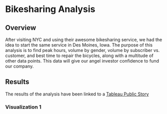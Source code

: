 # Bikesharing Analysis
## Overview
After visiting NYC and using their awesome bikesharing service, we had the idea to start the same service in Des Moines, Iowa. The purpose of this analysis is to find peak hours, volume by gender, volume by subscriber vs. customer, and best time to repair the bicycles, along with a multitude of other data points. This data will give our angel investor confidence to fund our company.

## Results
The results of the analysis have been linked to a [Tableau Public Story](https://public.tableau.com/app/profile/ryan.knauff/viz/Bikesharing_Challenge_16559395862050/Story1?publish=yes)

### Visualization 1
